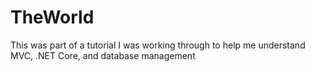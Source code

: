 # TheWorld

This was part of a tutorial I was working through to help me understand MVC, .NET Core, and database management
